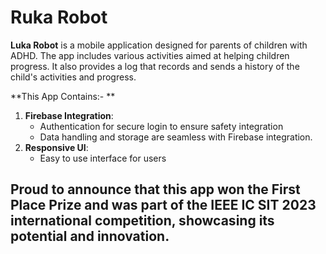 # Ruka Robot

**Luka Robot** is a mobile application designed for parents of children with ADHD. The app includes various activities aimed at helping children progress. It also provides a log that records and sends a history of the child's activities and progress.

**This App Contains:- **
1. **Firebase Integration**:
   - Authentication for secure login to ensure safety integration
   - Data handling and storage are seamless with Firebase integration.
2. **Responsive UI**:  
   - Easy to use interface for users

## Proud to announce that this app won the First Place Prize and was part of the IEEE IC SIT 2023 international competition, showcasing its potential and innovation.
